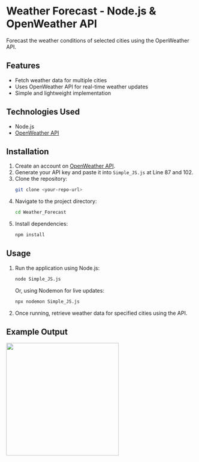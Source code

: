 # Weather Forecast - Node.js & OpenWeather API

Forecast the weather conditions of selected cities using the OpenWeather API.

## Features
- Fetch weather data for multiple cities
- Uses OpenWeather API for real-time weather updates
- Simple and lightweight implementation

## Technologies Used
- Node.js
- [OpenWeather API](https://openweathermap.org/api)

## Installation

1. Create an account on [OpenWeather API](https://openweathermap.org/api).
2. Generate your API key and paste it into `Simple_JS.js` at Line 87 and 102.
3. Clone the repository:
   ```bash
   git clone <your-repo-url>
   ```
4. Navigate to the project directory:
   ```bash
   cd Weather_Forecast
   ```
5. Install dependencies:
   ```bash
   npm install
   ```

## Usage

1. Run the application using Node.js:
   ```bash
   node Simple_JS.js
   ```
   Or, using Nodemon for live updates:
   ```bash
   npx nodemon Simple_JS.js
   ```
2. Once running, retrieve weather data for specified cities using the API.

## Example Output

<img src="https://user-images.githubusercontent.com/88608116/236294816-921fe693-b756-40ba-95ef-a78098bcc0f7.png" width="300">
